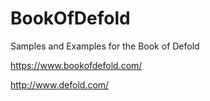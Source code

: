 # BookOfDefold
Samples and Examples for the Book of Defold

https://www.bookofdefold.com/

http://www.defold.com/
